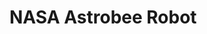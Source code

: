 # NASA Astrobee Robot

<div id="example"></div>
<script type="application/javascript">
  new Vue({
    el: '#example',
    template: '<live-code class="full" :template="code" mode="html>iframe" :debounce="200" />',
    data: {
      code:
`
<!--
  Collada model of NASA's Astrobee robot loaded into a space station scene.
  Model from https://github.com/nasa/astrobee_media/tree/master/astrobee_freeflyer/meshes.
-->

<base href="${host}" /><script src="./importmap.js"><\/script>

<style>
  html,
  body {
    width: 100%;
    height: 100%;
    margin: 0;
    background: #27304d;
  }
  lume-scene {
    touch-action: none;
  }
</style>

<astrobee-app id="astrobee">

<script type="module">
  import {defineElements, booleanAttribute, Element, element, attribute, html} from 'lume'

  const bodyModelUrl = '${host}examples/nasa-astrobee-robot/astrobee/body.dae'
  const pmcModelUrl = '${host}examples/nasa-astrobee-robot/astrobee/pmc.dae'
  const pmcSkinModelUrl = '${host}examples/nasa-astrobee-robot/astrobee/pmc_skin_.dae'
  const pmcBumperModelUrl = '${host}examples/nasa-astrobee-robot/astrobee/pmc_bumper.dae'

  // Find more at https://blog.kuula.co/360-images-ruben-frosali
  const lunaStation = '${host}examples/nasa-astrobee-robot/luna-station.jpg'

  // Registers the LUME elements with their default tag names.
  defineElements()

  // Long live HTML elements!

  element('astrobee-app')((() => {
    class App extends Element {
      constructor() {
        super()

        this.rotationDirection = 1 // clockwise
        this.rotationAmount = 0.2 // degrees

        this.rotationEnabled = true
        this.view = 'free'

        this.astrobee
        this.sceneContainer
        this.loading
        this.models = []
      }

      template = () => html\`
        <>
          <loading-icon ref=\${el => this.loading = el}></loading-icon>

          <div class="sceneContainer hidden" ref=\${el => this.sceneContainer = el}>
            <lume-scene webgl enable-css="false" environment=\${() => lunaStation}>
              <lume-element3d align-point="0.5 0.5 0.5">
                <lume-camera-rig
                  active=\${() => this.view === 'free'}
                  initial-polar-angle="30"
                  min-distance="0.4"
                  max-distance="2"
                  dolly-speed="0.002"
                  initial-distance="1"
                />
                <lume-element3d rotation=\${() => [this.view === 'top' ? -90 : 0, 0, 0]}>
                  <lume-perspective-camera active=\${() => this.view !== 'free'} position="0 0 0.7" />
                </lume-element3d>
              </lume-element3d>

              <lume-point-light intensity="0.3" align-point="0.5 0.5 0.5" color="#a3ffff" position="0 90 0" />
              <lume-point-light intensity="0.3" align-point="0.5 0.5 0.5" color="#a3ffff" position="0 -90 0" />
              <lume-point-light intensity="0.3" align-point="0.5 0.5 0.5" color="#a3ffff" position="0 0 90" />
              <lume-point-light intensity="0.3" align-point="0.5 0.5 0.5" color="#a3ffff" position="0 0 -90" />
              <lume-point-light intensity="0.3" align-point="0.5 0.5 0.5" color="#a3ffff" position="90 80 0" />
              <lume-point-light intensity="0.3" align-point="0.5 0.5 0.5" color="#a3ffff" position="90 -80 0" />
              <lume-point-light intensity="0.3" align-point="0.5 0.5 0.5" color="#a3ffff" position="-90 80 0" />
              <lume-point-light intensity="0.3" align-point="0.5 0.5 0.5" color="#a3ffff" position="-90 -80 0" />

              <lume-element3d ref=\${el => this.astrobee = el} align-point="0.5 0.5 0.5" rotation=\${() => this.astrobeeRotation}>
                <lume-collada-model ref=\${el => this.models.push(el)} src=\${() => bodyModelUrl} />
                <lume-collada-model ref=\${el => this.models.push(el)} src=\${() => pmcModelUrl} />
                <lume-collada-model ref=\${el => this.models.push(el)} src=\${() => pmcSkinModelUrl} />
                <lume-collada-model ref=\${el => this.models.push(el)} src=\${() => pmcBumperModelUrl} />

                <comment style="display:none">The other side.</comment>
                <lume-element3d scale="1 1 -1">
                  <lume-collada-model ref=\${el => this.models.push(el)} src=\${() => pmcModelUrl} />
                  <lume-collada-model ref=\${el => this.models.push(el)} src=\${() => pmcSkinModelUrl} />
                  <lume-collada-model ref=\${el => this.models.push(el)} src=\${() => pmcBumperModelUrl} />
                </lume-element3d>
              </lume-element3d>

              <lume-sphere
                has="basic-material"
                texture=\${() => lunaStation}
                color="white"
                align-point="0.5 0.5 0.5"
                mount-point="0.5 0.5 0.5"
                size="100 100 100"
                sidedness="double"
                cast-shadow="false"
                receive-shadow="false"
              />
            </lume-scene>
          </div>

          <div class="ui">
            <fieldset>
              <legend>Rotation</legend>
              <label>
                <input type="checkbox" checked=\${() => this.rotationEnabled} onChange=\${this.toggleRotation} />&nbsp;
                Enable rotation.
              </label>
              <br />
              <label>
                <input
                  type="checkbox"
                  checked=\${() => this.rotationDirection < 0}
                  onChange=\${this.toggleRotationDirection}
                />&nbsp;
                Clockwise rotation.
              </label>
            </fieldset>
            <fieldset>
              <legend>View</legend>
              <label>
                <input type="radio" name="side" checked=\${() => this.view === 'side'} onChange=\${this.changeView} />&nbsp;
                Side view.
              </label>
              <br />
              <label>
                <input type="radio" name="top" checked=\${() => this.view === 'top'} onChange=\${this.changeView} />&nbsp;
                Top view
              </label>
              <br />
              <label>
                <input type="radio" name="free" checked=\${() => this.view === 'free'} onChange=\${this.changeView} />&nbsp;
                Free view
              </label>
            </fieldset>
          </div>
        </>
      \`

      css = /*css*/ \`
        :host {
          width: 100%;
          height: 100%;
        }

        loading-icon {
          --loading-icon-color: 117, 199, 199; /*light teal*/
          position: absolute;
          top: 50%; left: 50%;
          transform: translate(-50%, -50%);
          width: 10px; height: 10px;
        }

        .sceneContainer { width: 100%; height: 100%; }

        .ui {
          position: absolute;
          margin: 15px;
          padding: 10px;
          top: 0;
          left: 0;
          color: white;
          font-family: sans-serif;
          background: rgba(0, 0, 0, 0.6);
          border-radius: 7px;
        }

        fieldset legend {
          color: #75c7c7;
        }
        fieldset {
          border-color: #75c7c7;
          border-radius: 4px;
        }
        fieldset:nth-child(2) legend {
          color: #c595c9;
        }
        fieldset:nth-child(2) {
          border-color: #c595c9;
        }

        .hidden { display: none; }
      \`

      astrobeeRotation = (x, y, z, _time) => [
        x,
        y + this.rotationAmount * this.rotationDirection,
        z,
      ]

      toggleRotation = () => {
        this.rotationEnabled = !this.rotationEnabled

        if (this.rotationEnabled) this.astrobee.rotation = this.astrobeeRotation
        else this.astrobee.rotation = () => false // stops rotation
      }

      toggleRotationDirection = () => (this.rotationDirection *= -1)

      changeView = (event) => {
        const input = event.target

        if (input.checked) this.view = input.name
      }

      async connectedCallback() {
        super.connectedCallback()
        const promises = []

        for (const model of this.models)
          promises.push(new Promise(resolve => model.on('MODEL_LOAD', resolve)))

        await Promise.all(promises)

        this.sceneContainer.classList.remove('hidden')
        this.loading.classList.add('hidden')
      }
    }

    App.observedAttributes = {
      rotationDirection: attribute.number(1),
      rotationAmount: attribute.number(1),
      rotationEnabled: attribute.boolean(true),
      view: attribute.string('free'),
    }

    return App
  })())
<\/script>
`
},
})
</script>
